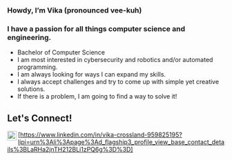 ### Howdy, I’m Vika (pronounced vee-kuh)

### I have a passion for all things computer science and engineering.
- Bachelor of Computer Science
- I am most interested in cybersecurity and robotics and/or automated programming. 
- I am always looking for ways I can expand my skills.
- I always accept challenges and try to come up with simple yet creative solutions.
- If there is a problem, I am going to find a way to solve it!

## Let's Connect!
[<img align="left" alt="Vika | LinkedIn" width="22px" src="https://cdn.jsdelivr.net/npm/simple-icons@v3/icons/linkedin.svg">https://www.linkedin.com/in/vika-crossland-959825195?lipi=urn%3Ali%3Apage%3Ad_flagship3_profile_view_base_contact_details%3BLaRHa2jnTH212BLi1zPQ6g%3D%3D]

